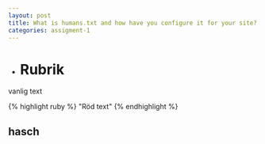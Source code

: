 ```yaml
---
layout: post
title: What is humans.txt and how have you configure it for your site?
categories: assigment-1
---
```


* # Rubrik

vanlig text

{% highlight ruby %}
"Röd text"
{% endhighlight %}

## hasch